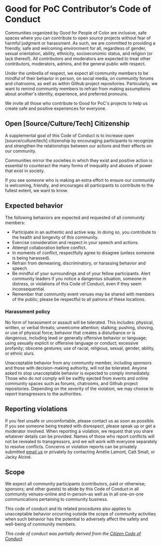 # Good for PoC Contributor’s Code of Conduct

Communities organized by Good for People of Color are inclusive, safe spaces where you can contribute to open source projects without fear of harmful judgment or harassment. As such, we are committed to providing a friendly, safe and welcoming environment for all, regardless of gender, sexual orientation, ability, ethnicity, socioeconomic status, and religion (or lack thereof). All contributors and moderators are expected to treat other contributors, moderators, admins, and the general public with respect.

Under the umbrella of respect, we expect all community members to be mindful of their behavior in person, on social media, on community forums and chatrooms, as well as within Github project repositories. Particularly, we want to remind community members to refrain from making assumptions about another's identity, experience, and preferred pronouns.

We invite all those who contribute to Good for PoC's projects to help us create safe and positive experiences for everyone.

## Open [Source/Culture/Tech] Citizenship

A supplemental goal of this Code of Conduct is to increase open [source/culture/tech] citizenship by encouraging participants to recognize and strengthen the relationships between our actions and their effects on our community.

Communities mirror the societies in which they exist and positive action is essential to counteract the many forms of inequality and abuses of power that exist in society.

If you see someone who is making an extra effort to ensure our community is welcoming, friendly, and encourages all participants to contribute to the fullest extent, we want to know.

## Expected behavior

The following behaviors are expected and requested of all community members:

- Participate in an authentic and active way. In doing so, you contribute to the health and longevity of this community.
- Exercise consideration and respect in your speech and actions.
- Attempt collaboration before conflict.
- In moments of conflict, respectfully agree to disagree (unless someone is being harassed).
- Refrain from demeaning, discriminatory, or harassing behavior and speech.
- Be mindful of your surroundings and of your fellow participants. Alert community leaders if you notice a dangerous situation, someone in distress, or violations of this Code of Conduct, even if they seem inconsequential.
- Remember that community event venues may be shared with members of the public; please be respectful to all patrons of these locations.

### Harassment policy

No form of harassment or assault will be tolerated. This includes: physical, written, or verbal threats; unwelcome attention; stalking; pushing, shoving, or use of physical force; behavior that creates a disturbance or is dangerous, including lewd or generally offensive behavior or language; using sexually explicit or offensive language or conduct; excessive profanity; obscene gestures; use of racial, religious, sexual, gender, ability, or ethnic slurs.

Unacceptable behavior from any community member, including sponsors and those with decision-making authority, will not be tolerated. Anyone asked to stop unacceptable behavior is expected to comply immediately. Those who do not comply will be swiftly ejected from events and online community spaces such as forums, chatrooms, and Github project repositories. Depending on the severity of the violation, we may choose to report transgressors to the authorities.

## Reporting violations

If you feel unsafe or uncomfortable, please contact us as soon as possible. If you see someone being treated with disrespect, please speak up or get a moderator involved. When reporting a violation, we request that you share whatever details can be provided. Names of those who report conflicts will not be revealed to transgressors, and we will work with everyone separately to resolve conflicts.
Concerns or violation reports can be privately submitted [email us](mailto:hello@goodforpocin.tech?Subject=[Code%20of%20conduct%20violation]%20description%20here) or privately by contacting Amélie Lamont, Catt Small, or Jacky Alciné.

## Scope

We expect all community participants (contributors, paid or otherwise; sponsors; and other guests) to abide by this Code of Conduct in all community venues–online and in-person–as well as in all one-on-one communications pertaining to community business.

This code of conduct and its related procedures also applies to unacceptable behavior occurring outside the scope of community activities when such behavior has the potential to adversely affect the safety and well-being of community members.

*This code of conduct was partially derived from the [Citizen Code of Conduct](http://citizencodeofconduct.org/).*
